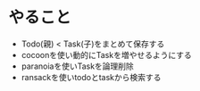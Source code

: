 # やること

- Todo(親) < Task(子)をまとめて保存する
- cocoonを使い動的にTaskを増やせるようにする
- paranoiaを使いTaskを論理削除
- ransackを使いtodoとtaskから検索する